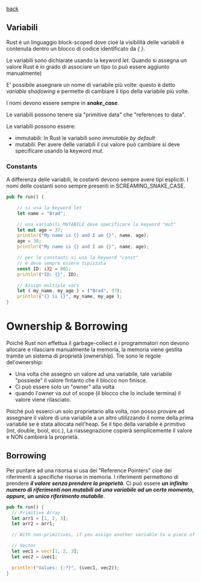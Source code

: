 [back](../README.md)

## Variabili

Rust è un linguaggio block-scoped dove cioè la visibilità delle variabili è contenuta dentro un blocco di codice identificato da *{ }*.

 

Le variabili sono dichiarate usando la keyword  *let*. Quando si assegna un valore Rust è in grado di associare un tipo (o può essere aggiunto manualmente)

E' possibile assegnare un nome di variabile più volte: questo è detto *variable shadowing* e permette di cambiare il tipo della variabile più volte.

I nomi devono essere sempre in ___snake_case___.

Le variabili possono tenere sia "primitive data" che "references to data".

Le variabili possono essere:
- immutabili: In Rust le variabili sono *immutable by default* 
- mutabili: Per avere delle variabili il cui valore può cambiare si deve specificare usando la keyword *mut*.

### Constants
A differenza delle variabili, le costanti devono sempre avere tipi espliciti. I nomi delle costanti sono sempre presenti in SCREAMING_SNAKE_CASE.




```rust
pub fn run() {

    // si usa la keyword let
    let name = "Brad";

    // una variabili MUTABILE deve specificare la keyword "mut"
    let mut age = 37;
    println!("My name is {} and I am {}", name, age);
    age = 38;
    println!("My name is {} and I am {}", name, age);

    // per le constanti si usa la keyword "const"
    // e deve sempre essere tipizzata
    const ID: i32 = 001;
    println!("ID: {}", ID);

    // Assign multiple vars
    let ( my_name, my_age ) = ("Brad", 37);
    println!("{} is {}", my_name, my_age );
}
```

# Ownership  & Borrowing
Poiché Rust non effettua il garbage-collect e i programmatori non devono allocare e rilasciare manualmente la memoria, la memoria viene gestita tramite un sistema di proprietà (ownership). Tre sono le regole del'ownership:
- Una volta che assegno un valore ad una variabile, tale variabile "possiede" il valore fintanto che il blocco non finisce.  
- Ci può essere solo un "owner" alla volta
- quando l'owner va out of scope (il blocco che lo include termina) il valore viene rilasciato.

Poiché può esserci un solo proprietario alla volta, non posso provare ad assegnare il valore di una variabile a un altro utilizzando il nome della prima variabile se è stata allocata nell'heap. Se il tipo della variabile è primitivo (int, double, bool, ecc.), La riassegnazione copierà semplicemente il valore e NON cambierà la proprietà. 


## Borrowing
Per puntare ad una risorsa si usa dei "Reference Pointers" cioè dei riferimenti a specifiche risorse in memoria. I riferimenti permettono di prendere ___il valore senza prendere la proprietà___. Ci può essere ___un infinito numero di riferimenti non mutabili ad una variabile ad un certo momento, oppure, un unico riferimento mutabile___.

```rust
pub fn run() {
  // Primitive Array
  let arr1 = [1, 2, 3];
  let arr2 = arr1;

  // With non-primitives, if you assign another variable to a piece of data, the first variable will no longer hold that value. You'll need to use a reference (&) to point to the resource

  // Vector
  let vec1 = vec![1, 2, 3];
  let vec2 = &vec1;

  println!("Values: {:?}", (&vec1, vec2));
}
```
